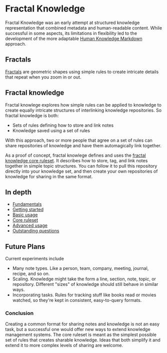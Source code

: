 # Fractal Knowledge
Fractal Knowledge was an early attempt at structured knowledge representation that combined metadata and human-readable content. While successful in some aspects, its limitations in flexibility led to the development of the more adaptable [Human Knowledge Markdown](https://github.com/digitalreplica/human-knowledge-markdown) approach.

## Fractals
[Fractals](https://en.wikipedia.org/wiki/Fractal) are geometric shapes using simple rules to create intricate details that repeat when you zoom in or out.

## Fractal knowledge
 Fractal knowlege explores how simple rules can be applied to knowledge to create equally intricate structures of interlinking knowledge repositories. So fractal knowledge is both:
- Sets of rules defining how to store and link notes
- Knowledge saved using a set of rules

With this approach, two or more people that agree on a set of rules can share repositories of knowledge and have them automagically link together.

As a proof of concept, fractal knowlege defines and uses the [fractal knowledge core ruleset](../ruleset/fractal%20knowledge%20core%20ruleset.md). It describes how to store, tag, and link notes together in simple topic structures. You can follow it to pull this repository directly into your knowledge set, and then create your own repositories of knowledge for sharing in the same format.

## In depth
- [Fundamentals](../note/fundamentals.md)
- [Getting started](../note/getting%20started.md)
- [Basic usage](../note/basic%20usage.md)
- [Core ruleset](../ruleset/fractal%20knowledge%20core%20ruleset.md)
- [Advanced usage](../note/advanced%20usage.md)
- [Outstanding questions](../note/outstanding%20questions.md)

## Future Plans
Current experiments include
- Many note types. Like a person, team, company, meeting, journal, recipe, and so on.
- Scaling. Knowledge might take the form a line, section, note, topic, or repository. Different "sizes" of knowledge should still behave in similar ways.
- Incorporating tasks. Rules for tracking stuff like books read or movies watched, so they're kept in consistent, easy-to-query formats.

### Conclusion
Creating a common format for sharing notes and knowledge is not an easy task, but a successful one would offer new ways to extend knowledge management systems. The core ruleset is meant as the simplest possible set of rules that creates sharable knowledge. Ideas that both simplify it and extend it to more complex levels of sharing are welcome.
